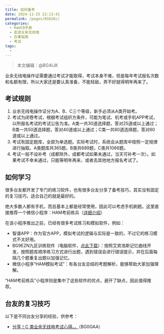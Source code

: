 ```yaml
---
title: 如何备考
date: 2024-11-25 22:13:41
permalink: /pages/01626c/
categories:
  - HamCQ手册
  - 走进业余无线电
  - 办事指南
  - 考试
tags:
  - 
---
```


> 本文编辑：@BG4IJK

业余无线电操作证需要通过考试才能取得，考试本身不难，但是每年考试报名次数和名额有限，所以大家还是要认真准备，不能轻敌，弄不好就得明年再来了。

## 考试规则

1. 业余无线电操作证分为A、B、C三个等级，新手必须从A类开始考。
2. 考试为闭卷考试，根据考试组织方条件，可能为笔试、机考或手机APP考试，以所报名考试的考试公告为准。A类一共30道选择题，答对25道或以上通过；B类一共50道选择题，答对40道或以上通过；C类一共80道选择题，答对60道或以上通过。
3. 考试有固定题库，全部为单选题。实际考试时，系统会从题库中按照一定规律进行抽取。A类题库共365题，B类共689题，C类共1066题。
4. 考试一般不设补考（成都除外，成都考试如果未通过，当天可补考一次）。如果考试不幸未通过，只能等明年再来，或者去其他地方报名考试了。

## 如何学习

很多台友都开发了专门的练习软件，也有很多台友分享了备考技巧，其实没有固定的复习技巧，适合自己的就是最好的。

绝大多数人都有手机，而且基本上都是经常使用，因此可以考虑手机刷题。这里直接推荐一个微信小程序：HAM考前练兵（[详细介绍](https://mp.weixin.qq.com/s/CG3i8OjS8piZ5MEc8f07lQ)）

在该小程序推出之前，已经有很多考试练习和模拟软件，例如：

* 智谱APP：作为官方APP，模拟考试的逻辑与实际是一致的，不过它的练习模式不太好用。
* BG9EZN九区训练软件（电脑软件，[点此下载](/file/九区测试训练.zip)）：按照艾宾浩斯记忆曲线开发，按照题库顺序练习方式进行出题，遇到错误会进行错误提示，并在后面每隔几个题重复出题以加强记忆。
* 微信小程序“HAM模拟考试”：有各台友总结的考题解析，能够帮助大家加强理解。

“HAM考前练兵”小程序则是集中了这些软件的优点，避开了缺点，因此值得推荐。

## 台友的复习技巧

以下是不同台友分享的经验，供参考：

* [分享！C 类业余无线电考试心得。。](https://forum.hamcq.cn/d/3663)（BG0GAA）
